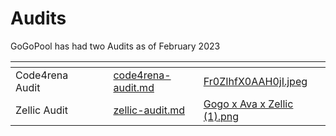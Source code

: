 # Audits

GoGoPool has had two Audits as of February 2023

<table data-card-size="large" data-view="cards"><thead><tr><th></th><th></th><th></th><th data-hidden data-card-target data-type="content-ref"></th><th data-hidden data-card-cover data-type="files"></th></tr></thead><tbody><tr><td>Code4rena Audit</td><td></td><td></td><td><a href="code4rena-audit.md">code4rena-audit.md</a></td><td><a href="../.gitbook/assets/Fr0ZIhfX0AAH0jI.jpeg">Fr0ZIhfX0AAH0jI.jpeg</a></td></tr><tr><td>Zellic Audit</td><td></td><td></td><td><a href="zellic-audit.md">zellic-audit.md</a></td><td><a href="../.gitbook/assets/Gogo x Ava x Zellic (1).png">Gogo x Ava x Zellic (1).png</a></td></tr></tbody></table>

